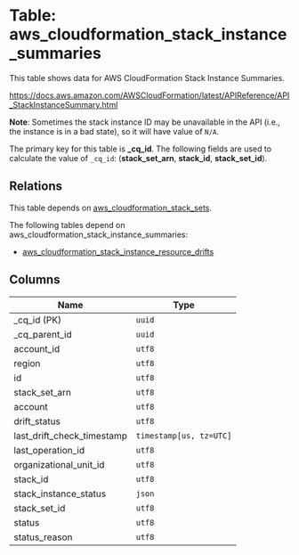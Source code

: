 # Table: aws_cloudformation_stack_instance_summaries

This table shows data for AWS CloudFormation Stack Instance Summaries.

https://docs.aws.amazon.com/AWSCloudFormation/latest/APIReference/API_StackInstanceSummary.html

**Note**: Sometimes the stack instance ID may be unavailable in the API (i.e., the instance is in a bad state), so it will have value of `N/A`.

The primary key for this table is **_cq_id**.
The following fields are used to calculate the value of `_cq_id`: (**stack_set_arn**, **stack_id**, **stack_set_id**).
## Relations

This table depends on [aws_cloudformation_stack_sets](aws_cloudformation_stack_sets.md).

The following tables depend on aws_cloudformation_stack_instance_summaries:
  - [aws_cloudformation_stack_instance_resource_drifts](aws_cloudformation_stack_instance_resource_drifts.md)

## Columns

| Name          | Type          |
| ------------- | ------------- |
|_cq_id (PK)|`uuid`|
|_cq_parent_id|`uuid`|
|account_id|`utf8`|
|region|`utf8`|
|id|`utf8`|
|stack_set_arn|`utf8`|
|account|`utf8`|
|drift_status|`utf8`|
|last_drift_check_timestamp|`timestamp[us, tz=UTC]`|
|last_operation_id|`utf8`|
|organizational_unit_id|`utf8`|
|stack_id|`utf8`|
|stack_instance_status|`json`|
|stack_set_id|`utf8`|
|status|`utf8`|
|status_reason|`utf8`|